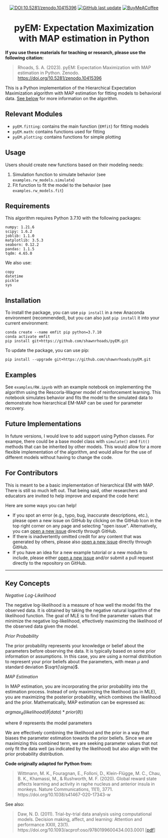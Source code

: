 <div align="center">

<a target="_blank" rel="noopener noreferrer" href="https://doi.org/10.5281/zenodo.10415396">![DOI:10.5281/zenodo.10415396](https://zenodo.org/badge/DOI/10.5281/zenodo.10415396.svg)</a> <a target="_blank" rel="noopener noreferrer" href="https://github.com/shawnrhoads/pyEM">![GitHub last update](https://img.shields.io/github/last-commit/shawnrhoads/pyEM?color=blue&label=last%20update)</a> <a target="_blank" rel="noopener noreferrer" href="https://www.buymeacoffee.com/shawnrhoads">![BuyMeACoffee](https://img.shields.io/static/v1?message=contribute%20caffeine&label=%20&style=square&logo=Buy%20Me%20A%20Coffee&labelColor=5c5c5c&color=lightgrey)</a>

# pyEM: Expectation Maximization with MAP estimation in Python

</div>

<b>If you use these materials for teaching or research, please use the following citation:</b>
> Rhoads, S. A. (2023). pyEM: Expectation Maximization with MAP estimation in Python. Zenodo. <a href="https://doi.org/10.5281/zenodo.10415396">https://doi.org/10.5281/zenodo.10415396</a>

This is a Python implementation of the Hierarchical Expectation Maximization algorithm with MAP estimation for fitting models to behavioral data. [See below](#key-concepts) for more information on the algorithm.

## Relevant Modules
* `pyEM.fitting`: contains the main function (`EMfit`) for fitting models
* `pyEM.math`: contains functions used for fitting
* `pyEM.plotting`: contains functions for simple plotting

## Usage
Users should create new functions based on their modeling needs:
1. Simulation function to simulate behavior (see `examples.rw_models.simulate`)
2. Fit function to fit the model to the behavior (see `examples.rw_models.fit`)

## Requirements
This algorithm requires Python 3.7.10 with the following packages:
```
numpy: 1.21.6
scipy: 1.6.2
joblib: 1.1.0
matplotlib: 3.5.3
seaborn: 0.12.2
pandas: 1.1.5
tqdm: 4.65.0
```

We also use:
```
copy
datetime
pickle
sys
``` 

## Installation
To install the package, you can use `pip install` in a new Anaconda environment (recommended), but you can also just `pip install` it into your current environment:
```
conda create --name emfit pip python=3.7.10
conda activate emfit
pip install git+https://github.com/shawnrhoads/pyEM.git
```

To update the package, you can use pip:
```
pip install --upgrade git+https://github.com/shawnrhoads/pyEM.git
```

## Examples
See `examples/RW.ipynb` with an example notebook on implementing the algorithm using the Rescorla-Wagner model of reinforcement learning. This notebook simulates behavior and fits the model to the simulated data to demonstrate how hierarchical EM-MAP can be used for parameter recovery.

## Future Implementations
In future versions, I would love to add support using Python classes. For exampe, there could be a base model class with `simulate()` and `fit()` methods that can be inherited by other models. This would allow for a more flexible implementation of the algorithm, and would allow for the use of different models without having to change the code.

## For Contributors
This is meant to be a basic implementation of hierarchical EM with MAP. There is still so much left out. That being said, other researchers and educators are invited to help improve and expand the code here!

Here are some ways you can help!
- If you spot an error (e.g., typo, bug, inaccurate descriptions, etc.), please open a new issue on GitHub by clicking on the GitHub Icon in the top right corner on any page and selecting "open issue". Alternatively, you can <a target="_blank" rel="noopener noreferrer" href="https://github.com/shawnrhoads/pyEM/issues/new?labels=bug&template=issue-template.yml">open a new issue</a> directly through GitHub.
- If there is inadvertently omitted credit for any content that was generated by others, please also <a target="_blank" rel="noopener noreferrer" href="https://github.com/shawnrhoads/pyEM/issues/new?labels=enhancement&template=enhancement-template.yml">open a new issue</a> directly through GitHub.
- If you have an idea for a new example tutorial or a new module to include, please either <a target="_blank" rel="noopener noreferrer" href="https://github.com/shawnrhoads/pyEM/issues/new?labels=enhancement&template=enhancement-template.yml">open a new issue</a> and/or submit a pull request directly to the repository on GitHub.

<hr>

## Key Concepts
*Negative Log-Likelihood* 

The negative log-likelihood is a measure of how well the model fits the observed data. It is obtained by taking the negative natural logarithm of the likelihood function. The goal of MLE is to find the parameter values that minimize the negative log-likelihood, effectively maximizing the likelihood of the observed data given the model.

*Prior Probability*

The prior probability represents your knowledge or belief about the parameters before observing the data. It is typically based on some prior information or assumptions. In this case, you are using a normal distribution to represent your prior beliefs about the parameters, with mean $\mu$ and standard deviation $\sqrt{\sigma}$.

*MAP Estimation*

In MAP estimation, you are incorporating the prior probability into the estimation process. Instead of only maximizing the likelihood (as in MLE), you are maximizing the posterior probability, which combines the likelihood and the prior. Mathematically, MAP estimation can be expressed as: 

$argmax_{\theta} (likelihood(\theta | data) * prior(\theta))$

where $\theta$ represents the model parameters

We are effectively combining the likelihood and the prior in a way that biases the parameter estimation towards the prior beliefs. Since we are maximizing this combined term, we are seeking parameter values that not only fit the data well (as indicated by the likelihood) but also align with the prior probability distribution.

**Code originally adapted for Python from:**
<blockquote>Wittmann, M. K., Fouragnan, E., Folloni, D., Klein-Flügge, M. C., Chau, B. K., Khamassi, M., & Rushworth, M. F. (2020). Global reward state affects learning and activity in raphe nucleus and anterior insula in monkeys. Nature Communications, 11(1), 3771. https://doi.org/10.1038/s41467-020-17343-w</blockquote>

See also:
<blockquote>Daw, N. D. (2011). Trial-by-trial data analysis using computational models. Decision making, affect, and learning: Attention and performance XXIII, 23(1). https://doi.org/10.1093/acprof:oso/9780199600434.003.0001 [<a href="https://www.princeton.edu/~ndaw/d10.pdf">pdf</a>]</blockquote>